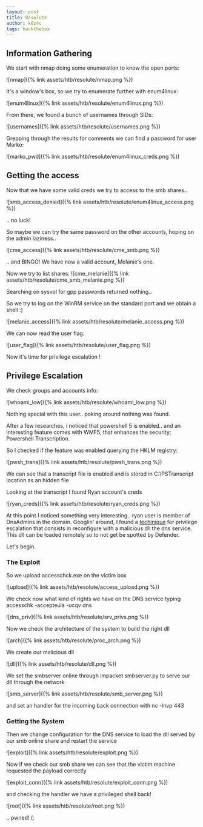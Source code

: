 ```yaml
---
layout: post
title: Resolute
author: k0z4c 
tags: hackthebox
---
```


## **Information Gathering**

We start with nmap doing some enumeration to know the open ports:

![nmap]({% link assets/htb/resolute/nmap.png %})

It's a window's box, so we try to enumerate further with enum4linux:

![enum4linux]({% link assets/htb/resolute/enum4linux.png %}) 

From there, we found a bunch of usernames through SIDs:

![usernames]({% link assets/htb/resolute/usernames.png %})

Grepping through the results for comments we can find a password for user Marko:

![marko_pwd]({% link assets/htb/resolute/enum4linux_creds.png %})

## Getting the access

Now that we have some valid creds we try to access to the smb shares.. 

![smb_access_denied]({% link assets/htb/resolute/enum4linux_access.png %})

.. no luck!

So maybe we can try the same password on the other accounts, hoping on the admin laziness..

![cme_access]({% link assets/htb/resolute/cme_smb.png %})

.. and BINGO! We have now a valid account, Melanie's one.

Now we try to list shares:
![cme_melanie]({% link assets/htb/resolute/cme_smb_melanie.png %})

Searching on sysvol for gpp passwords returned nothing.. 

So we try to log on the WinRM service on the standard port and we obtain a shell :)

![melanie_access]({% link assets/htb/resolute/melanie_access.png %})

We can now read the user flag:

![user_flag]({% link assets/htb/resolute/user_flag.png %})

Now it's time for privilege escalation !

## **Privilege Escalation**

We check groups and accounts info:

![whoami_low]({% link assets/htb/resolute/whoami_low.png %})

Nothing special with this user.. poking around nothing was found.

After a few researches, i noticed that powershell 5 is enabled.. and an interesting feature 
comes with WMF5, that enhances the security; Powershell Transcription.

So I checked if the feature was enabled querying the HKLM registry:

![pwsh_trans]({% link assets/htb/resolute/pwsh_trans.png %})

We can see that a transcript file is enabled and is stored in C:\PSTranscript location as an hidden file

Looking at the transcript I found Ryan account's creds

![ryan_creds]({% link assets/htb/resolute/ryan_creds.png %})

At this point I noticed something very interesting.. ryan user is member of DnsAdmins in the domain.
Googlin' around, I found a [techinique][technique_link] for privilege escalation that consists in reconfigure with a
malicious dll the dns service. This dll can be loaded remotely so to not get be spotted by Defender.

Let's begin.

### **The Exploit**

So we upload accesschck.exe on the victim box

![upload]({% link assets/htb/resolute/access_upload.png %})

We check now what kind of rights we have on the DNS service typing accesschk -accepteula -ucqv dns

![dns_priv]({% link assets/htb/resolute/srv_privs.png %})

Now we check the architecture of the system to build the right dll 

![arch]({% link assets/htb/resolute/proc_arch.png %})

We create our malicious dll 

![dll]({% link assets/htb/resolute/dll.png %})

We set the smbserver online through impacket smbserver.py to serve our dll through the network

![smb_server]({% link assets/htb/resolute/smb_server.png %})

and set an handler for the incoming back connection with nc -lnvp 443 

### **Getting the System**

Then we change configuration for the DNS service to load the dll served by our smb online share and restart the service 

![exploit]({% link assets/htb/resolute/exploit.png %})

Now if we check our smb share we can see that the victim machine requested the payload correctly

![exploit_conn]({% link assets/htb/resolute/exploit_conn.png %})

and checking the handler we have a privileged shell back!

![root]({% link assets/htb/resolute/root.png %})

.. pwned! (:

[technique_link]: https://ired.team/offensive-security-experiments/active-directory-kerberos-abuse/from-dnsadmins-to-system-to-domain-compromise
